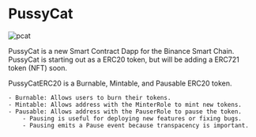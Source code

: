 # PussyCat

![pcat](https://github.com/user-attachments/assets/3c408271-a4df-48d5-9b58-d000344cff8c)

PussyCat is a new Smart Contract Dapp for the Binance Smart Chain. PussyCat is starting out as a ERC20 token, but will be adding a ERC721 token (NFT) soon.

PussyCatERC20 is a Burnable, Mintable, and Pausable ERC20 token.

    - Burnable: Allows users to burn their tokens.
    - Mintable: Allows address with the MinterRole to mint new tokens.
    - Pausable: Allows address with the PauserRole to pause the token.
        - Pausing is useful for deploying new features or fixing bugs.
        - Pausing emits a Pause event because transpacency is important.
